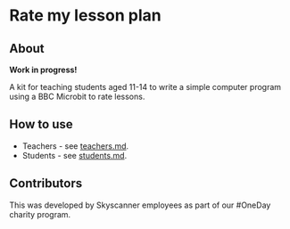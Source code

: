 # Rate my lesson plan

## About

**Work in progress!**

A kit for teaching students aged 11-14 to write a simple computer program
using a BBC Microbit to rate lessons.

## How to use

* Teachers - see [teachers.md](teachers.md).
* Students - see [students.md](students.md).

## Contributors

This was developed by Skyscanner employees as part of our #OneDay charity
program.
